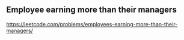 ## Employee earning more than their managers
https://leetcode.com/problems/employees-earning-more-than-their-managers/
